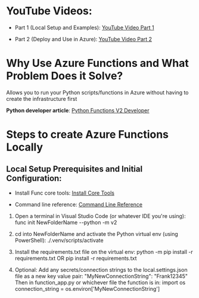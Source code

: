 # YouTube Videos:

- Part 1 (Local Setup and Examples): [YouTube Video Part 1](https://www.youtube.com/watch?v=I-kodc4bs4I)

- Part 2 (Deploy and Use in Azure): [YouTube Video Part 2](https://www.youtube.com/watch?v=_349bwtFkE8)

# Why Use Azure Functions and What Problem Does it Solve?
Allows you to run your Python scripts/functions in Azure without having to create the infrastructure first

**Python developer article**: 
[Python Functions V2 Developer](https://learn.microsoft.com/en-us/azure/azure-functions/create-first-function-cli-python?tabs=windows%2Cpowershell%2Cazure-cli&pivots=python-mode-decorators)

# Steps to create Azure Functions Locally

## Local Setup Prerequisites and Initial Configuration:
- Install Func core tools: [Install Core Tools](https://learn.microsoft.com/en-us/azure/azure-functions/functions-run-local?tabs=windows%2Cisolated-process%2Cnode-v4%2Cpython-v2%2Chttp-trigger%2Ccontainer-apps&pivots=programming-language-python)

- Command line reference: [Command Line Reference](https://learn.microsoft.com/en-us/azure/azure-functions/functions-core-tools-reference?tabs=v2)

1. Open a terminal in Visual Studio Code (or whatever IDE you're using):
    func init NewFolderName --python -m v2

2. cd into NewFolderName and activate the Python virtual env (using PowerShell):
    ./.venv/scripts/activate

3. Install the requirements.txt file on the virtual env:
    python -m pip install -r requirements.txt
    OR
    pip install -r requirements.txt

5. Optional:
    Add any secrets/connection strings to the local.settings.json file as a new key value pair:
    "MyNewConnectionString": "Frank12345"
    Then in function_app.py or whichever file the function is in:
        import os
        connection_string = os.environ['MyNewConnectionString']